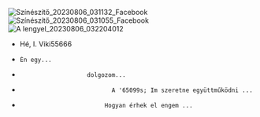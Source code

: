 ![Színészítő_20230806_031132_Facebook](https://github.com/Viki55666/Viki55666/assets/142186294/735d4cdb-2c3f-435d-b07b-8a3cd63ba6bb)
![Színészítő_20230806_031055_Facebook](https://github.com/Viki55666/Viki55666/assets/142186294/6f678713-3d9e-46a4-8ad3-f6f7ea3167bd)
![A lengyel_20230806_032204012](https://github.com/Viki55666/Viki55666/assets/142186294/42ef274b-1a09-4470-aeb6-5d3cc2c8112d)

- Hé, I. Viki55666
-     Én egy...   
-                        dolgozom...                            
-                               A '65099s; Im szeretne együttműködni ...                             
-                             Hogyan érhek el engem ...                           

<!---
A Viki55666/Viki55666 egy /10024;  különleges adattár, mivel a README.md (ez a fájl) szerepel a GitHub profilján.
kattintson a Preview linkre, hogy megnézze a változásokat.
--->
